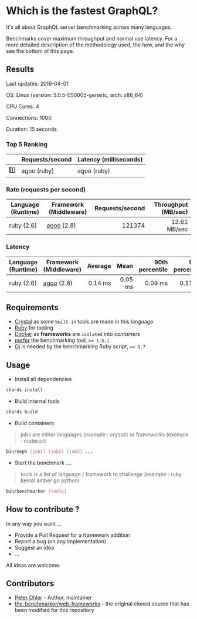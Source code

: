 # Which is the fastest GraphQL?

It's all about GraphQL server benchmarking across many languages.

Benchmarks cover maximum throughput and normal use latency. For a more
detailed description of the methodology used, the how, and the why see the
bottom of this page.

## Results

<!-- Result from here -->
Last updates: 2019-04-01

OS: Linux (version: 5.0.5-050005-generic, arch: x86_64)

CPU Cores: 4

Connections: 1000

Duration: 15 seconds

### Top 5 Ranking
|    | Requests/second | Latency (milliseconds) |
|:--:| --------------- | ---------------------- |
| :one: | agoo (ruby) | agoo (ruby) |

### Rate (requests per second)
| Language (Runtime) | Framework (Middleware) | Requests/second | Throughput (MB/sec) |
| -------------------| ---------------------- | ---------------:| -------------------:|
| ruby (2.6) | [agoo](github.com/ohler55/agoo) (2.8) | 121374 | 13.61 MB/sec |

### Latency
| Language (Runtime) | Framework (Middleware) | Average | Mean | 90th percentile | 99th percentile | 99.9th percentile | Standard Deviation |
| ------------------ | ---------------------- | -------:| ----:| ---------------:| ---------------:| -----------------:| ------------------:|
| ruby (2.6) | [agoo](github.com/ohler55/agoo) (2.8) | 0.14 ms | 0.05 ms | 0.09 ms | 0.11 ms | 29.96 ms | 2.55 |
<!-- Result till here -->

## Requirements

+ [Crystal](https://crystal-lang.org) as some `built-in` tools are made in this language
+ [Ruby](https://www.ruby-lang.org) for tooling
+ [Docker](https://www.docker.com) as **frameworks** are `isolated` into _containers_
+ [perfer](https://github.com/ohler55/perfer) the benchmarking tool, `>= 1.5.1`
+ [Oj](https://github.com/ohler55/oj) is needed by the benchmarking Ruby script, `>= 3.7`

## Usage

+ Install all dependencies

```sh
shards install
```

+ Build internal tools

```sh
shards build
```

+ Build containers

> jobs are either languages (example : crystal) or frameworks (example : router.cr)

```sh
bin/neph [job1] [job2] [job3] ...
```

+ Start the benchmark ....

> tools is a list of language / framework to challenge (example : ruby kemal amber go python)

```sh
bin/benchmarker [tools]
```

## How to contribute ?

In any way you want ...

+ Provide a Pull Request for a framework addition
+ Report a bug (on any implementation)
+ Suggest an idea
+ ...

All ideas are welcome.

## Contributors

- [Peter Ohler](https://github.com/ohler55) - Author, maintainer
- [the-benchmarker/web-frameworks](https://github.com/the-benchmarker/web-frameworks) - the original cloned source that has been modified for this repository
